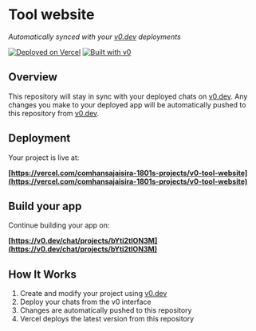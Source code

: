 # Tool website

*Automatically synced with your [v0.dev](https://v0.dev) deployments*

[![Deployed on Vercel](https://img.shields.io/badge/Deployed%20on-Vercel-black?style=for-the-badge&logo=vercel)](https://vercel.com/comhansajaisira-1801s-projects/v0-tool-website)
[![Built with v0](https://img.shields.io/badge/Built%20with-v0.dev-black?style=for-the-badge)](https://v0.dev/chat/projects/bYti2tlON3M)

## Overview

This repository will stay in sync with your deployed chats on [v0.dev](https://v0.dev).
Any changes you make to your deployed app will be automatically pushed to this repository from [v0.dev](https://v0.dev).

## Deployment

Your project is live at:

**[https://vercel.com/comhansajaisira-1801s-projects/v0-tool-website](https://vercel.com/comhansajaisira-1801s-projects/v0-tool-website)**

## Build your app

Continue building your app on:

**[https://v0.dev/chat/projects/bYti2tlON3M](https://v0.dev/chat/projects/bYti2tlON3M)**

## How It Works

1. Create and modify your project using [v0.dev](https://v0.dev)
2. Deploy your chats from the v0 interface
3. Changes are automatically pushed to this repository
4. Vercel deploys the latest version from this repository